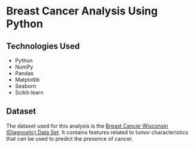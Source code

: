 # Breast Cancer Analysis Using Python

## Technologies Used

- Python
- NumPy
- Pandas
- Matplotlib
- Seaborn
- Scikit-learn

## Dataset

The dataset used for this analysis is the [Breast Cancer Wisconsin (Diagnostic) Data Set](https://www.kaggle.com/datasets/uciml/breast-cancer-wisconsin-data). It contains features related to tumor characteristics that can be used to predict the presence of cancer.
